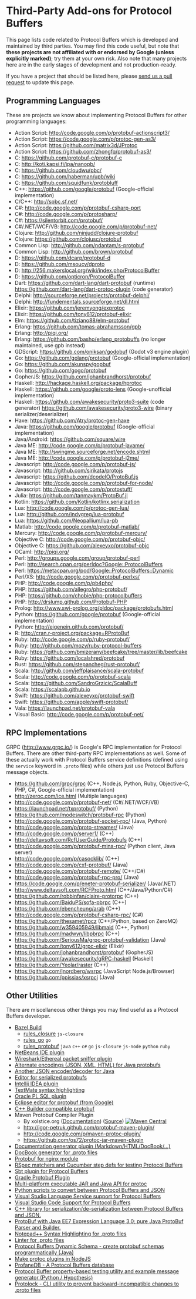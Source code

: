 # Third-Party Add-ons for Protocol Buffers

This page lists code related to Protocol Buffers which is developed and maintained by third parties.  You may find this code useful, but note that **these projects are not affiliated with or endorsed by Google (unless explicitly marked)**; try them at your own risk.  Also note that many projects here are in the early stages of development and not production-ready.

If you have a project that should be listed here, please [send us a pull request](https://github.com/google/protobuf/pulls) to update this page.

## Programming Languages

These are projects we know about implementing Protocol Buffers for other programming languages:
* Action Script: http://code.google.com/p/protobuf-actionscript3/
* Action Script: https://code.google.com/p/protoc-gen-as3/
* Action Script: https://github.com/matrix3d/JProtoc
* Action Script: https://github.com/zhongfq/protobuf-as3/
* C: https://github.com/protobuf-c/protobuf-c
* C: http://koti.kapsi.fi/jpa/nanopb/
* C: https://github.com/cloudwu/pbc/
* C: https://github.com/haberman/upb/wiki
* C: https://github.com/squidfunk/protobluff
* C++: https://github.com/google/protobuf (Google-official implementation)
* C/C++: http://spbc.sf.net/
* C#: http://code.google.com/p/protobuf-csharp-port
* C#: http://code.google.com/p/protosharp/
* C#: https://silentorbit.com/protobuf/
* C#/.NET/WCF/VB: http://code.google.com/p/protobuf-net/
* Clojure: http://github.com/ninjudd/clojure-protobuf
* Clojure: https://github.com/clojusc/protobuf
* Common Lisp: http://github.com/ndantam/s-protobuf
* Common Lisp: http://github.com/brown/protobuf
* D: https://github.com/dcarp/protobuf-d
* D: https://github.com/msoucy/dproto
* D: http://256.makerslocal.org/wiki/index.php/ProtocolBuffer
* D: https://github.com/opticron/ProtocolBuffer
* Dart: https://github.com/dart-lang/dart-protobuf (runtime) https://github.com/dart-lang/dart-protoc-plugin (code generator)
* Delphi: http://sourceforge.net/projects/protobuf-delphi/
* Delphi: http://fundementals.sourceforge.net/dl.html
* Elixir: https://github.com/jeremyong/exprotoc
* Elixir: https://github.com/tony612/protobuf-elixir
* Elm: https://github.com/tiziano88/elm-protobuf
* Erlang: https://github.com/tomas-abrahamsson/gpb
* Erlang: http://piqi.org/
* Erlang: https://github.com/basho/erlang_protobuffs (no longer maintained, use gpb instead)
* GDScript: https://github.com/oniksan/godobuf (Godot v3 engine plugin)
* Go: https://github.com/golang/protobuf (Google-official implementation)
* Go: https://github.com/akunspy/gopbuf
* Go: https://github.com/gogo/protobuf
* GopherJS: https://github.com/johanbrandhorst/protobuf
* Haskell: http://hackage.haskell.org/package/hprotoc
* Haskell: https://github.com/google/proto-lens (Google-unofficial implementation)
* Haskell: https://github.com/awakesecurity/proto3-suite (code generator) https://github.com/awakesecurity/proto3-wire (binary serializer/deserializer)
* Haxe: https://github.com/Atry/protoc-gen-haxe
* Java: https://github.com/google/protobuf (Google-official implementation)
* Java/Android: https://github.com/square/wire
* Java ME: http://code.google.com/p/protobuf-javame/
* Java ME: http://swingme.sourceforge.net/encode.shtml
* Java ME: http://code.google.com/p/protobuf-j2me/
* Javascript: http://code.google.com/p/protobuf-js/
* Javascript: http://github.com/sirikata/protojs
* Javascript: https://github.com/dcodeIO/ProtoBuf.js
* Javascript: http://code.google.com/p/protobuf-for-node/
* Javascript: http://code.google.com/p/protostuff/
* Julia: https://github.com/tanmaykm/ProtoBuf.jl
* Kotlin: https://github.com/Kotlin/kotlinx.serialization
* Lua: http://code.google.com/p/protoc-gen-lua/
* Lua: http://github.com/indygreg/lua-protobuf
* Lua: https://github.com/Neopallium/lua-pb
* Matlab: http://code.google.com/p/protobuf-matlab/
* Mercury: http://code.google.com/p/protobuf-mercury/
* Objective C: http://code.google.com/p/protobuf-objc/
* Objective C: https://github.com/alexeyxo/protobuf-objc
* OCaml: http://piqi.org/
* Perl: http://groups.google.com/group/protobuf-perl
* Perl: http://search.cpan.org/perldoc?Google::ProtocolBuffers
* Perl: https://metacpan.org/pod/Google::ProtocolBuffers::Dynamic
* Perl/XS: http://code.google.com/p/protobuf-perlxs/
* PHP: http://code.google.com/p/pb4php/
* PHP: https://github.com/allegro/php-protobuf/
* PHP: https://github.com/chobie/php-protocolbuffers
* PHP: http://drslump.github.com/Protobuf-PHP
* Prolog: http://www.swi-prolog.org/pldoc/package/protobufs.html
* Python: https://github.com/google/protobuf (Google-official implementation)
* Python: http://eigenein.github.com/protobuf/
* R: http://cran.r-project.org/package=RProtoBuf
* Ruby: http://code.google.com/p/ruby-protobuf/
* Ruby: http://github.com/mozy/ruby-protocol-buffers
* Ruby: https://github.com/bmizerany/beefcake/tree/master/lib/beefcake
* Ruby: https://github.com/localshred/protobuf
* Rust: https://github.com/stepancheg/rust-protobuf/
* Scala: http://github.com/jeffplaisance/scala-protobuf
* Scala: http://code.google.com/p/protobuf-scala
* Scala: https://github.com/SandroGrzicic/ScalaBuff
* Scala: https://scalapb.github.io
* Swift: https://github.com/alexeyxo/protobuf-swift
* Swift: https://github.com/apple/swift-protobuf/
* Vala: https://launchpad.net/protobuf-vala
* Visual Basic: http://code.google.com/p/protobuf-net/

## RPC Implementations

GRPC (http://www.grpc.io/) is Google's RPC implementation for Protocol Buffers. There are other third-party RPC implementations as well.  Some of these actually work with Protocol Buffers service definitions (defined using the `service` keyword in `.proto` files) while others just use Protocol Buffers message objects.

* https://github.com/grpc/grpc (C++, Node.js, Python, Ruby, Objective-C, PHP, C#, Google-official implementation)
* http://zeroc.com/ice.html (Multiple languages)
* http://code.google.com/p/protobuf-net/ (C#/.NET/WCF/VB)
* https://launchpad.net/txprotobuf/ (Python)
* https://github.com/modeswitch/protobuf-rpc (Python)
* http://code.google.com/p/protobuf-socket-rpc/ (Java, Python)
* http://code.google.com/p/proto-streamer/ (Java)
* http://code.google.com/p/server1/ (C++)
* http://deltavsoft.com/RcfUserGuide/Protobufs (C++)
* http://code.google.com/p/protobuf-mina-rpc/ (Python client, Java server)
* http://code.google.com/p/casocklib/ (C++)
* http://code.google.com/p/cxf-protobuf/ (Java)
* http://code.google.com/p/protobuf-remote/ (C++/C#)
* http://code.google.com/p/protobuf-rpc-pro/ (Java)
* https://code.google.com/p/eneter-protobuf-serializer/ (Java/.NET)
* http://www.deltavsoft.com/RCFProto.html (C++/Java/Python/C#)
* https://github.com/robbinfan/claire-protorpc (C++)
* https://github.com/BaiduPS/sofa-pbrpc (C++)
* https://github.com/ebencheung/arab (C++)
* http://code.google.com/p/protobuf-csharp-rpc/ (C#)
* https://github.com/thesamet/rpcz (C++/Python, based on ZeroMQ)
* https://github.com/w359405949/libmaid (C++, Python)
* https://github.com/madwyn/libpbrpc (C++)
* https://github.com/SeriousMa/grpc-protobuf-validation (Java)
* https://github.com/tony612/grpc-elixir (Elixir)
* https://github.com/johanbrandhorst/protobuf (GopherJS)
* https://github.com/awakesecurity/gRPC-haskell (Haskell)
* https://github.com/Yeolar/raster (C++)
* https://github.com/jnordberg/wsrpc (JavaScript Node.js/Browser)
* https://github.com/ppissias/xsrpcj (Java)

## Other Utilities

There are miscellaneous other things you may find useful as a Protocol Buffers developer.

* [Bazel Build](https://bazel.build)
    * [rules_closure](https://github.com/bazelbuild/rules_closure) `js-closure`
    * [rules_go](https://github.com/bazelbuild/rules_go) `go`
    * [rules_protobuf](https://github.com/pubref/rules_protobuf) `java` `c++` `c#` `go` `js-closure` `js-node` `python` `ruby`
* [NetBeans IDE plugin](http://code.google.com/p/protobuf-netbeans-plugin/)
* [Wireshark/Ethereal packet sniffer plugin](http://code.google.com/p/protobuf-wireshark/)
* [Alternate encodings (JSON, XML, HTML) for Java protobufs](http://code.google.com/p/protobuf-java-format/)
* [Another JSON encoder/decoder for Java](https://github.com/sijuv/protobuf-codec)
* [Editor for serialized protobufs](http://code.google.com/p/protobufeditor/)
* [Intellij IDEA plugin](http://github.com/nnmatveev/idea-plugin-protobuf)
* [TextMate syntax highlighting](http://github.com/michaeledgar/protobuf-tmbundle)
* [Oracle PL SQL plugin](http://code.google.com/p/protocol-buffer-plsql/)
* [Eclipse editor for protobuf (from Google)](http://code.google.com/p/protobuf-dt/)
* [C++ Builder compatible protobuf](https://github.com/saadware/protobuf-cppbuilder)
* Maven Protobuf Compiler Plugin
    * By xolstice.org ([Documentation](https://www.xolstice.org/protobuf-maven-plugin/)) ([Source](https://github.com/xolstice/protobuf-maven-plugin/)) [![Maven Central](https://img.shields.io/maven-central/v/org.xolstice.maven.plugins/protobuf-maven-plugin.svg)](https://repo1.maven.org/maven2/org/xolstice/maven/plugins/protobuf-maven-plugin/)
    * http://igor-petruk.github.com/protobuf-maven-plugin/
    * http://code.google.com/p/maven-protoc-plugin/
    * https://github.com/os72/protoc-jar-maven-plugin
* [Documentation generator plugin (Markdown/HTML/DocBook/...)](https://github.com/pseudomuto/protoc-gen-doc)
* [DocBook generator for .proto files](http://code.google.com/p/protoc-gen-docbook/)
* [Protobuf for nginx module](https://github.com/dbcode/protobuf-nginx/)
* [RSpec matchers and Cucumber step defs for testing Protocol Buffers](https://github.com/connamara/protobuf_spec)
* [Sbt plugin for Protocol Buffers](https://github.com/Atry/sbt-cppp)
* [Gradle Protobuf Plugin](https://github.com/aantono/gradle-plugin-protobuf)
* [Multi-platform executable JAR and Java API for protoc](https://github.com/os72/protoc-jar)
* [Python scripts to convert between Protocol Buffers and JSON](https://github.com/NextTuesday/py-pb-converters)
* [Visual Studio Language Service support for Protocol Buffers](http://visualstudiogallery.msdn.microsoft.com/4bc0f38c-b058-4e05-ae38-155e053c19c5)
* [Visual Studio Code Support for Protocol Buffers](https://marketplace.visualstudio.com/items?itemName=zxh404.vscode-proto3)
* [C++ library for serialization/de-serialization between Protocol Buffers and JSON.](https://github.com/yinqiwen/pbjson)
* [ProtoBuf with Java EE7 Expression Language 3.0; pure Java ProtoBuf Parser and Builder.](https://github.com/protobufel/protobuf-el)
* [Notepad++ Syntax Highlighting for .proto files](https://github.com/chai2010/notepadplus-protobuf)
* [Linter for .proto files](https://github.com/ckaznocha/protoc-gen-lint)
* [Protocol Buffers Dynamic Schema - create protobuf schemas programmatically (Java)](https://github.com/os72/protobuf-dynamic)
* [Make protoc plugins in NodeJS](https://github.com/konsumer/node-protoc-plugin)
* [ProfaneDB - A Protocol Buffers database](https://profanedb.gitlab.io)
* [Protocol Buffer property-based testing utility and example message generator (Python / Hypothesis)](https://github.com/CurataEng/hypothesis-protobuf)
* [Protolock - CLI utility to prevent backward-incompatible changes to .proto files](https://github.com/nilslice/protolock) 
